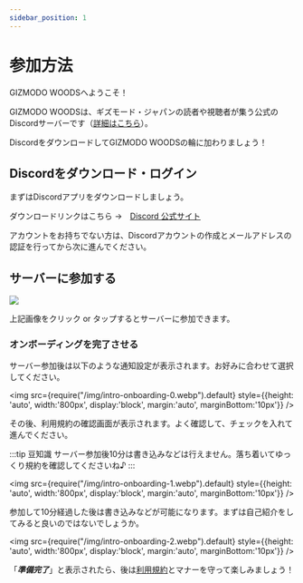 ```yaml
---
sidebar_position: 1
---
```


# 参加方法

GIZMODO WOODSへようこそ！

GIZMODO WOODSは、ギズモード・ジャパンの読者や視聴者が集う公式のDiscordサーバーです（[詳細はこちら](/about-us)）。

DiscordをダウンロードしてGIZMODO WOODSの輪に加わりましょう！

## Discordをダウンロード・ログイン

まずはDiscordアプリをダウンロードしましょう。

ダウンロードリンクはこちら →　[Discord 公式サイト](https://discord.com)

アカウントをお持ちでない方は、Discordアカウントの作成とメールアドレスの認証を行ってから次に進んでください。

## サーバーに参加する

<a href="https://discord.gg/gizmodo">
  <img src={require("/img/gizmodo-woods.gif").default}
       style={{height: 'auto', width:'800px', display:'block', margin:'auto', marginBottom:'10px'}} />
</a>

上記画像をクリック or タップするとサーバーに参加できます。

### オンボーディングを完了させる

サーバー参加後は以下のような通知設定が表示されます。お好みに合わせて選択してください。

<img src={require("/img/intro-onboarding-0.webp").default}
     style={{height: 'auto', width:'800px', display:'block', margin:'auto', marginBottom:'10px'}} />

その後、利用規約の確認画面が表示されます。よく確認して、チェックを入れて進んでください。

:::tip 豆知識
サーバー参加後10分は書き込みなどは行えません。落ち着いてゆっくり規約を確認してくださいね♪
:::

<img src={require("/img/intro-onboarding-1.webp").default}
     style={{height: 'auto', width:'800px', display:'block', margin:'auto', marginBottom:'10px'}} />

参加して10分経過した後は書き込みなどが可能になります。まずは自己紹介をしてみると良いのではないでしょうか。

<img src={require("/img/intro-onboarding-2.webp").default}
     style={{height: 'auto', width:'800px', display:'block', margin:'auto', marginBottom:'10px'}} />

「***準備完了***」と表示されたら、後は[利用規約](https://gist.github.com/gizmodojapan/a480d658216ab4194e26d49e7de1139d)とマナーを守って楽しみましょう！
